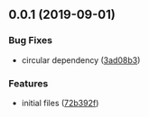 ## 0.0.1 (2019-09-01)


### Bug Fixes

* circular dependency ([3ad08b3](https://github.com/gavar/mvcs/commit/3ad08b3))


### Features

* initial files ([72b392f](https://github.com/gavar/mvcs/commit/72b392f))
